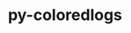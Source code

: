 ---
title: "py-coloredlogs"
layout: cache
categories: [package, v0.20.1]
meta: {"versions": ["14.0"], "compilers": ["gcc@=7.5.0"], "oss": ["ubuntu18.04"], "platforms": ["linux"], "targets": ["x86_64_v3"], "stacks": ["radiuss", "root"], "num_specs": 2, "num_specs_by_stack": {"radiuss": 2, "root": 2}}
spec_details: [{"hash": "72prbspvvnucscdkd45viio37ulbritm", "compiler": "gcc@=7.5.0", "versions": ["14.0"], "os": "ubuntu18.04", "platform": "linux", "target": "x86_64_v3", "variants": ["build_system=python_pip"], "stacks": ["radiuss", "root"], "size": "-", "tarball": "https://binaries.spack.io/releases/v0.20.1/build_cache/linux-ubuntu18.04-x86_64_v3/gcc-7.5.0/py-coloredlogs-14.0/linux-ubuntu18.04-x86_64_v3-gcc-7.5.0-py-coloredlogs-14.0-72prbspvvnucscdkd45viio37ulbritm.spack"}, {"hash": "u7bllzhhqzyb4owtrruvo2fl7s3omsph", "compiler": "gcc@=7.5.0", "versions": ["14.0"], "os": "ubuntu18.04", "platform": "linux", "target": "x86_64_v3", "variants": ["build_system=python_pip"], "stacks": ["radiuss", "root"], "size": "-", "tarball": "https://binaries.spack.io/releases/v0.20.1/build_cache/linux-ubuntu18.04-x86_64_v3/gcc-7.5.0/py-coloredlogs-14.0/linux-ubuntu18.04-x86_64_v3-gcc-7.5.0-py-coloredlogs-14.0-u7bllzhhqzyb4owtrruvo2fl7s3omsph.spack"}]
---